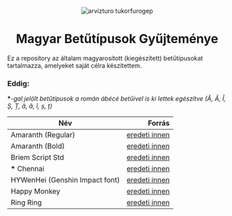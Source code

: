<div align="center">
    <img src="https://i.imgur.com/NRnqHgB.png" alt="arvizturo tukorfurogep">
    <h1>Magyar Betűtípusok Gyűjteménye</h1>
</div>

Ez a repository az általam magyarosított (kiegészített) betűtípusokat tartalmazza, amelyeket saját célra készítettem.

### Eddig:

**\***-_gal jelölt betűtípusok a román ábécé betűivel is ki lettek egészítve (Ă, Â, Î, Ș, Ț, ă, â, î, ș, ț)_

| Név                            |                                                                Forrás |
| ------------------------------ | --------------------------------------------------------------------: |
| Amaranth (Regular)             |           [eredeti innen](https://fonts.google.com/specimen/Amaranth) |
| Amaranth (Bold)                |           [eredeti innen](https://fonts.google.com/specimen/Amaranth) |
| Briem Script Std               | [eredeti innen](https://fontsgeek.com/fonts/Briem-Script-Std-Regular) |
| **\*** Chennai                 |          [eredeti innen](https://fontsgeek.com/fonts/Chennai-Regular) |
| HYWenHei (Genshin Impact font) |       [eredeti innen](https://www.dafontfree.io/genshin-impact-font/) |
| Happy Monkey                   |       [eredeti innen](https://fonts.google.com/specimen/Happy+Monkey) |
| Ring Ring                      |                [eredeti innen](https://www.dafont.com/ring-ring.font) |
